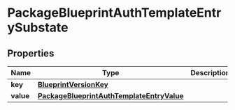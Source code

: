 

# PackageBlueprintAuthTemplateEntrySubstate


## Properties

| Name | Type | Description | Notes |
|------------ | ------------- | ------------- | -------------|
|**key** | [**BlueprintVersionKey**](BlueprintVersionKey.md) |  |  |
|**value** | [**PackageBlueprintAuthTemplateEntryValue**](PackageBlueprintAuthTemplateEntryValue.md) |  |  |



